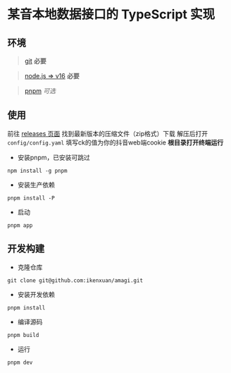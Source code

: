 # 某音本地数据接口的 TypeScript 实现

## 环境
> [git](https://git-scm.com) **必要**

> [node.js => v16](https://nodejs.org) **必要**

> [pnpm](https://pnpm.io) _可选_

## 使用
前往 [releases 页面](https://github.com/ikenxuan/amagi/releases) 找到最新版本的压缩文件（zip格式）下载
解压后打开 `config/config.yaml` 填写ck的值为你的抖音web端cookie
**根目录打开终端运行**


* 安装pnpm，已安装可跳过
```
npm install -g pnpm
```
* 安装生产依赖
```
pnpm install -P
```
* 启动
```
pnpm app
```

## 开发构建

* 克隆仓库
```
git clone git@github.com:ikenxuan/amagi.git
```
* 安装开发依赖
```
pnpm install
```
* 编译源码
```
pnpm build
```
* 运行
```
pnpm dev
```